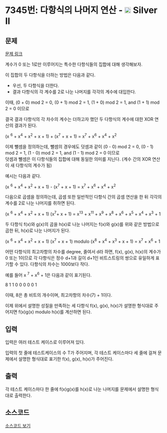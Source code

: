 # 7345번: 다항식의 나머지 연산 - <img src="https://static.solved.ac/tier_small/9.svg" style="height:20px" /> Silver II

<!-- performance -->

<!-- 문제 제출 후 깃허브에 푸시를 했을 때 제출한 코드의 성능이 입력될 공간입니다.-->

<!-- end -->

## 문제

[문제 링크](https://boj.kr/7345)


<p>계수가 0 또는 1로만 이루어지는 특수한 다항식들의 집합에&nbsp;대해 생각해보자.</p>

<p>이 집합의 두 다항식을 더하는 방법은 다음과 같다.</p>

<ul>
<li>우선, 두 다항식을 더한다.</li>
<li>결과 다항식의&nbsp;각 계수를 2로 나눈 나머지를 각각의&nbsp;계수에 대입한다.</li>
</ul>

<p>이때,&nbsp;(0 + 0) mod 2 = 0, (0 + 1) mod 2 = 1, (1 + 0) mod 2 = 1, and (1 + 1) mod 2 = 0 이므로</p>

<p>결국 결과 다항식의 각 차수의 계수는 더하고자 했던 두 다항식의 계수에 대한 XOR 연산의 결과가 된다.</p>

<p>(x <sup>6</sup> + x<sup>4</sup> + x<sup>2</sup> + x + 1) + (x<sup>7</sup> + x + 1) = x<sup>7</sup> + x<sup>6</sup> + x<sup>4</sup> + x<sup>2</sup></p>

<p>이제 뺄셈을 정의하는데, 뺄셈의 경우에도 덧셈과 같이&nbsp;(0 - 0) mod 2 = 0, (0 -&nbsp;1) mod 2 = 1, (1 - 0) mod 2 = 1, and (1 - 1) mod 2 = 0 이므로<br>
덧셈과 뺄셈은 이 다항식들의&nbsp;집합에 대해 동일한 의미를 지닌다. (계수 간의 XOR 연산이 새 다항식의 계수가 됨)</p>

<p>예시는 다음과 같다.</p>

<p>(x <sup>6</sup> + x<sup>4</sup> + x<sup>2</sup> + x + 1) - (x<sup>7</sup> + x + 1) = x<sup>7</sup> + x<sup>6</sup> + x<sup>4</sup> + x<sup>2</sup></p>

<p>다음으로 곱셈을 정의하는데, 곱셈 또한 일반적인 다항식 간의 곱셈 연산을 한 뒤 각각의 계수를 2로 나눈 나머지를 취하면 된다.</p>

<p>(x <sup>6</sup> + x<sup>4</sup> + x<sup>2</sup> + x + 1) (x<sup>7</sup>+ x + 1) = x<sup>13</sup> + x<sup>11</sup> + x<sup>9</sup> + x<sup>8</sup> + x<sup>6</sup> + x<sup>5</sup> + x<sup>4</sup> + x<sup>3</sup> + 1</p>

<p>두 다항식 f(x)와 g(x)의 곱을 h(x)로 나눈 나머지는 f(x)와 g(x)를 위와 같은 방법으로 곱한 뒤, h(x)로 나눈 나머지가 된다.</p>

<p>(x <sup>6</sup> + x<sup>4</sup> + x<sup>2</sup> + x + 1) (x<sup>7</sup> + x + 1) modulo (x<sup>8</sup> + x<sup>4</sup> + x<sup>3</sup> + x + 1) = x<sup>7</sup> + x<sup>6</sup> + 1</p>

<p>어떤 다항식의 최고차항의 차수를 degree, 줄여서 d라 하면, f(x), g(x), h(x)의 계수가 0 또는 1이므로 각 다항식은&nbsp;정수 d+1과 길이 d+1인&nbsp;비트스트링의 쌍으로 유일하게&nbsp;표기할 수 있다. 다항식의 차수는 1000보다 작다.</p>

<p>예를 들어&nbsp;x <sup>7</sup> + x<sup>6</sup> + 1은 다음과 같이 표기된다.</p>

<p>8 1 1 0 0 0 0 0 1</p>

<p>이때, 8은 총 비트의 개수이며, 최고차항의 차수(7) + 1이다.</p>

<p>이제 위에서 설명한 성질을 만족하는&nbsp;세 다항식 f(x), g(x), h(x)가 설명한 형식대로&nbsp;주어지면 f(x)g(x) modulo h(x)를 계산하면 된다.</p>



## 입력


<p>입력은 여러 테스트 케이스로 이루어져 있다.</p>

<p>입력의 첫 줄에 테스트케이스의 수 T가 주어지며, 각 테스트 케이스마다 세 줄에 걸쳐&nbsp;문제에서 설명한 형식대로 표기한 f(x), g(x), h(x)가 주어진다.</p>



## 출력


<p>각 테스트 케이스마다 한 줄에&nbsp;f(x)g(x)를 h(x)로 나눈 나머지를&nbsp;문제에서 설명한 형식대로 출력한다.</p>



## 소스코드

[소스코드 보기](다항식의%20나머지%20연산.cpp)